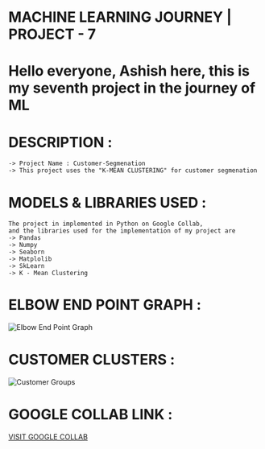 # MACHINE LEARNING JOURNEY | PROJECT - 7

# Hello everyone, Ashish here, this is my seventh project in the journey of ML

# DESCRIPTION :
    -> Project Name : Customer-Segmenation
    -> This project uses the "K-MEAN CLUSTERING" for customer segmenation
    
# MODELS & LIBRARIES USED :
    The project in implemented in Python on Google Collab,
    and the libraries used for the implementation of my project are
    -> Pandas
    -> Numpy
    -> Seaborn
    -> Matplolib
    -> SkLearn
    -> K - Mean Clustering

# ELBOW END POINT GRAPH : 
![Elbow End Point Graph](https://github.com/user-attachments/assets/ad7aa2ab-1cae-4e51-b38a-caa083a93a45)

# CUSTOMER CLUSTERS :
![Customer Groups](https://github.com/user-attachments/assets/720ea031-aea7-40c5-aded-e875e3f666dd)

# GOOGLE COLLAB LINK :
[VISIT GOOGLE COLLAB](https://colab.research.google.com/drive/12uC7_D10-HJj5zPbwNJpSLGMWsSAWvfJ#scrollTo=aQ52_9fLuXlq)


